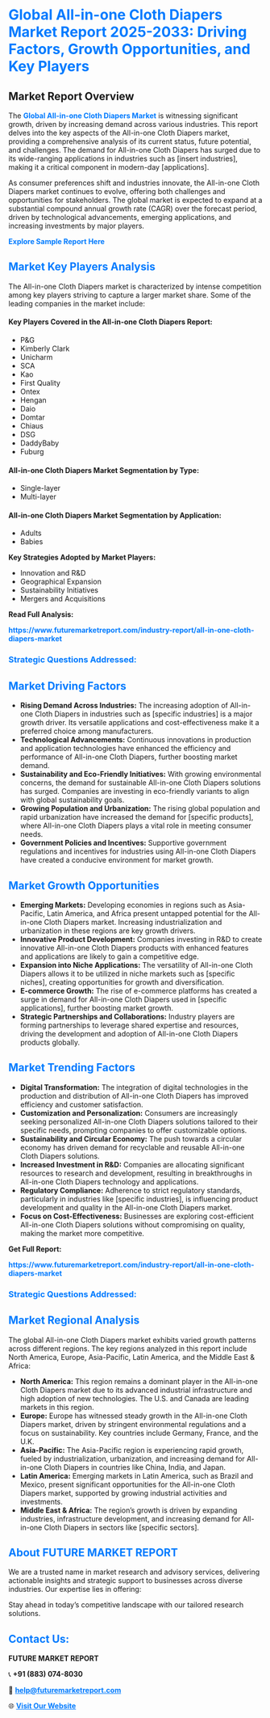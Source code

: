 <h1 style="color: #007BFF;">Global All-in-one Cloth Diapers Market Report 2025-2033: Driving Factors, Growth Opportunities, and Key Players</h1>

<section id="overview">
<h2>Market Report Overview</h2>
<p>The <a href="https://www.futuremarketreport.com/industry-report/all-in-one-cloth-diapers-market" style="color: #007BFF; text-decoration: none;"><strong>Global All-in-one Cloth Diapers Market</strong></a> is witnessing significant growth, driven by increasing demand across various industries. This report delves into the key aspects of the All-in-one Cloth Diapers market, providing a comprehensive analysis of its current status, future potential, and challenges. The demand for All-in-one Cloth Diapers has surged due to its wide-ranging applications in industries such as [insert industries], making it a critical component in modern-day [applications].</p>
<p>As consumer preferences shift and industries innovate, the All-in-one Cloth Diapers market continues to evolve, offering both challenges and opportunities for stakeholders. The global market is expected to expand at a substantial compound annual growth rate (CAGR) over the forecast period, driven by technological advancements, emerging applications, and increasing investments by major players.</p>
</section>

<section id="overview">
<p><a href="https://www.futuremarketreport.com/request-sample/reportId=40571" style="color: #007BFF; text-decoration: none;"><strong>Explore Sample Report Here</strong></a></p>
</section>

<section id="key-players">
<h2 style="color: #007BFF;">Market Key Players Analysis</h2>
<p>The All-in-one Cloth Diapers market is characterized by intense competition among key players striving to capture a larger market share. Some of the leading companies in the market include:</p>
<h4>Key Players Covered in the All-in-one Cloth Diapers Report:</h4>
<ul><li>P&amp;G</li><li>Kimberly Clark</li><li>Unicharm</li><li>SCA</li><li>Kao</li><li>First Quality</li><li>Ontex</li><li>Hengan</li><li>Daio</li><li>Domtar</li><li>Chiaus</li><li>DSG</li><li>DaddyBaby</li><li>Fuburg</li></ul>
<h4>All-in-one Cloth Diapers Market Segmentation by Type:</h4>
<ul><li>Single-layer</li><li>Multi-layer</li></ul>

<h4>All-in-one Cloth Diapers Market Segmentation by Application:</h4>
<ul><li>Adults</li><li>Babies</li></ul>
<p><strong>Key Strategies Adopted by Market Players:</strong></p>
<ul>
<li>Innovation and R&D</li>
<li>Geographical Expansion</li>
<li>Sustainability Initiatives</li>
<li>Mergers and Acquisitions</li>
</ul>
</section>

<section>
<p><strong>Read Full Analysis: </strong></p><a href="https://www.futuremarketreport.com/industry-report/all-in-one-cloth-diapers-market" style="color: #007BFF; text-decoration: none;"><strong>https://www.futuremarketreport.com/industry-report/all-in-one-cloth-diapers-market</strong></a>
<h3 style="color: #007BFF;">Strategic Questions Addressed:</h3>
</section>

<section id="driving-factors">
<h2 style="color: #007BFF;">Market Driving Factors</h2>
<ul>
<li><strong>Rising Demand Across Industries:</strong> The increasing adoption of All-in-one Cloth Diapers in industries such as [specific industries] is a major growth driver. Its versatile applications and cost-effectiveness make it a preferred choice among manufacturers.</li>
<li><strong>Technological Advancements:</strong> Continuous innovations in production and application technologies have enhanced the efficiency and performance of All-in-one Cloth Diapers, further boosting market demand.</li>
<li><strong>Sustainability and Eco-Friendly Initiatives:</strong> With growing environmental concerns, the demand for sustainable All-in-one Cloth Diapers solutions has surged. Companies are investing in eco-friendly variants to align with global sustainability goals.</li>
<li><strong>Growing Population and Urbanization:</strong> The rising global population and rapid urbanization have increased the demand for [specific products], where All-in-one Cloth Diapers plays a vital role in meeting consumer needs.</li>
<li><strong>Government Policies and Incentives:</strong> Supportive government regulations and incentives for industries using All-in-one Cloth Diapers have created a conducive environment for market growth.</li>
</ul>
</section>

<section id="growth-opportunities">
<h2 style="color: #007BFF;">Market Growth Opportunities</h2>
<ul>
<li><strong>Emerging Markets:</strong> Developing economies in regions such as Asia-Pacific, Latin America, and Africa present untapped potential for the All-in-one Cloth Diapers market. Increasing industrialization and urbanization in these regions are key growth drivers.</li>
<li><strong>Innovative Product Development:</strong> Companies investing in R&D to create innovative All-in-one Cloth Diapers products with enhanced features and applications are likely to gain a competitive edge.</li>
<li><strong>Expansion into Niche Applications:</strong> The versatility of All-in-one Cloth Diapers allows it to be utilized in niche markets such as [specific niches], creating opportunities for growth and diversification.</li>
<li><strong>E-commerce Growth:</strong> The rise of e-commerce platforms has created a surge in demand for All-in-one Cloth Diapers used in [specific applications], further boosting market growth.</li>
<li><strong>Strategic Partnerships and Collaborations:</strong> Industry players are forming partnerships to leverage shared expertise and resources, driving the development and adoption of All-in-one Cloth Diapers products globally.</li>
</ul>
</section>

<section id="trending-factors">
<h2 style="color: #007BFF;">Market Trending Factors</h2>
<ul>
<li><strong>Digital Transformation:</strong> The integration of digital technologies in the production and distribution of All-in-one Cloth Diapers has improved efficiency and customer satisfaction.</li>
<li><strong>Customization and Personalization:</strong> Consumers are increasingly seeking personalized All-in-one Cloth Diapers solutions tailored to their specific needs, prompting companies to offer customizable options.</li>
<li><strong>Sustainability and Circular Economy:</strong> The push towards a circular economy has driven demand for recyclable and reusable All-in-one Cloth Diapers solutions.</li>
<li><strong>Increased Investment in R&D:</strong> Companies are allocating significant resources to research and development, resulting in breakthroughs in All-in-one Cloth Diapers technology and applications.</li>
<li><strong>Regulatory Compliance:</strong> Adherence to strict regulatory standards, particularly in industries like [specific industries], is influencing product development and quality in the All-in-one Cloth Diapers market.</li>
<li><strong>Focus on Cost-Effectiveness:</strong> Businesses are exploring cost-efficient All-in-one Cloth Diapers solutions without compromising on quality, making the market more competitive.</li>
</ul>
</section>

<section>
<p><strong>Get Full Report: </strong></p><a href="https://www.futuremarketreport.com/industry-report/all-in-one-cloth-diapers-market" style="color: #007BFF; text-decoration: none;"><strong>https://www.futuremarketreport.com/industry-report/all-in-one-cloth-diapers-market</strong></a>
<h3 style="color: #007BFF;">Strategic Questions Addressed:</h3>
</section>


<section id="regional-analysis">
<h2 style="color: #007BFF;">Market Regional Analysis</h2>
<p>The global All-in-one Cloth Diapers market exhibits varied growth patterns across different regions. The key regions analyzed in this report include North America, Europe, Asia-Pacific, Latin America, and the Middle East & Africa:</p>
<ul>
<li><strong>North America:</strong> This region remains a dominant player in the All-in-one Cloth Diapers market due to its advanced industrial infrastructure and high adoption of new technologies. The U.S. and Canada are leading markets in this region.</li>
<li><strong>Europe:</strong> Europe has witnessed steady growth in the All-in-one Cloth Diapers market, driven by stringent environmental regulations and a focus on sustainability. Key countries include Germany, France, and the U.K.</li>
<li><strong>Asia-Pacific:</strong> The Asia-Pacific region is experiencing rapid growth, fueled by industrialization, urbanization, and increasing demand for All-in-one Cloth Diapers in countries like China, India, and Japan.</li>
<li><strong>Latin America:</strong> Emerging markets in Latin America, such as Brazil and Mexico, present significant opportunities for the All-in-one Cloth Diapers market, supported by growing industrial activities and investments.</li>
<li><strong>Middle East & Africa:</strong> The region’s growth is driven by expanding industries, infrastructure development, and increasing demand for All-in-one Cloth Diapers in sectors like [specific sectors].</li>
</ul>
</section>

<footer>
<h2 style="color: #007BFF;">About FUTURE MARKET REPORT</h2>
<p>We are a trusted name in market research and advisory services, delivering actionable insights and strategic support to businesses across diverse industries. Our expertise lies in offering:</p>

<p>Stay ahead in today’s competitive landscape with our tailored research solutions.</p>

<h2 style="color: #007BFF;">Contact Us:</h2>
<p><strong>FUTURE MARKET REPORT</strong></p>
<p>📞 <strong>+91 (883) 074-8030</strong></p>
<p>📧 <strong><a href="mailto:help@futuremarketreport.com" style="color: #007BFF;">help@futuremarketreport.com</a></strong></p>
<p>🌐 <strong><a href="https://www.futuremarketreport.com/" style="color: #007BFF;">Visit Our Website</a></strong></p>
</footer>